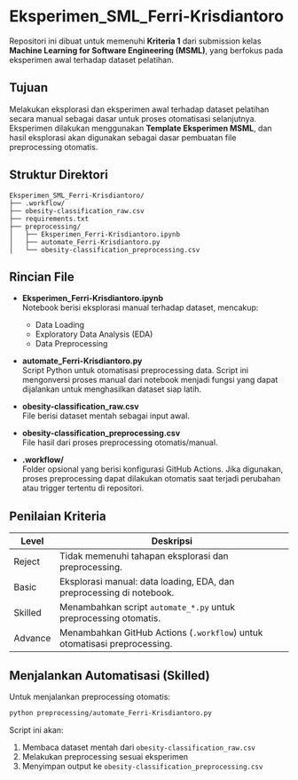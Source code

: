 # Eksperimen_SML_Ferri-Krisdiantoro

Repositori ini dibuat untuk memenuhi **Kriteria 1** dari submission kelas **Machine Learning for Software Engineering (MSML)**, yang berfokus pada eksperimen awal terhadap dataset pelatihan.

## Tujuan

Melakukan eksplorasi dan eksperimen awal terhadap dataset pelatihan secara manual sebagai dasar untuk proses otomatisasi selanjutnya. Eksperimen dilakukan menggunakan **Template Eksperimen MSML**, dan hasil eksplorasi akan digunakan sebagai dasar pembuatan file preprocessing otomatis.

## Struktur Direktori

```
Eksperimen_SML_Ferri-Krisdiantoro/
├── .workflow/                        
├── obesity-classification_raw.csv 
├── requirements.txt        
├── preprocessing/
│   ├── Eksperimen_Ferri-Krisdiantoro.ipynb  
│   ├── automate_Ferri-Krisdiantoro.py      
│   └── obesity-classification_preprocessing.csv  
```

## Rincian File

- **Eksperimen_Ferri-Krisdiantoro.ipynb**  
  Notebook berisi eksplorasi manual terhadap dataset, mencakup:
  - Data Loading
  - Exploratory Data Analysis (EDA)
  - Data Preprocessing

- **automate_Ferri-Krisdiantoro.py**  
  Script Python untuk otomatisasi preprocessing data. Script ini mengonversi proses manual dari notebook menjadi fungsi yang dapat dijalankan untuk menghasilkan dataset siap latih. 

- **obesity-classification_raw.csv**  
  File berisi dataset mentah sebagai input awal.

- **obesity-classification_preprocessing.csv**  
  File hasil dari proses preprocessing otomatis/manual.

- **.workflow/**  
  Folder opsional yang berisi konfigurasi GitHub Actions. Jika digunakan, proses preprocessing dapat dilakukan otomatis saat terjadi perubahan atau trigger tertentu di repositori.

## Penilaian Kriteria

| Level     | Deskripsi                                                                 |
|-----------|---------------------------------------------------------------------------|
| Reject    | Tidak memenuhi tahapan eksplorasi dan preprocessing.                     |
| Basic     | Eksplorasi manual: data loading, EDA, dan preprocessing di notebook.     |
| Skilled   | Menambahkan script `automate_*.py` untuk preprocessing otomatis.         |
| Advance   | Menambahkan GitHub Actions (`.workflow`) untuk otomatisasi preprocessing.|

## Menjalankan Automatisasi (Skilled)

Untuk menjalankan preprocessing otomatis:

```bash
python preprocessing/automate_Ferri-Krisdiantoro.py
```

Script ini akan:
1. Membaca dataset mentah dari `obesity-classification_raw.csv`
2. Melakukan preprocessing sesuai eksperimen
3. Menyimpan output ke `obesity-classification_preprocessing.csv`

